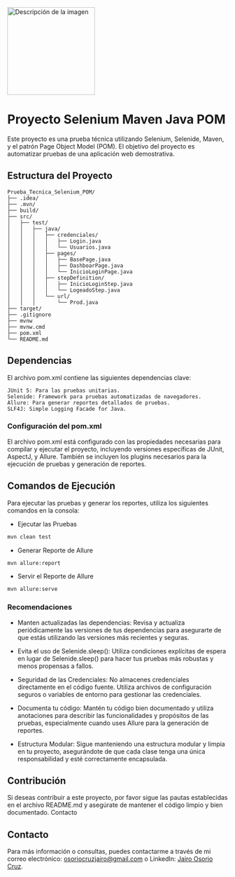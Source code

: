 <img src="imagen.png" alt="Descripción de la imagen" width="200"/>

# Proyecto Selenium Maven Java POM

Este proyecto es una prueba técnica utilizando Selenium, Selenide, Maven, y el patrón Page Object Model (POM). El objetivo del proyecto es automatizar pruebas de una aplicación web demostrativa.

## Estructura del Proyecto

```plaintext
Prueba_Tecnica_Selenium_POM/
├── .idea/
├── .mvn/
├── build/
├── src/
│   ├── test/
│   │   ├── java/
│   │   │   ├── credenciales/
│   │   │   │   ├── Login.java
│   │   │   │   └── Usuarios.java
│   │   │   ├── pages/
│   │   │   │   ├── BasePage.java
│   │   │   │   ├── DashboarPage.java
│   │   │   │   └── InicioLoginPage.java
│   │   │   ├── stepDefinition/
│   │   │   │   ├── InicioLoginStep.java
│   │   │   │   └── LogeadoStep.java
│   │   │   └── url/
│   │   │       └── Prod.java
├── target/
├── .gitignore
├── mvnw
├── mvnw.cmd
├── pom.xml
└── README.md
```

## Dependencias

El archivo pom.xml contiene las siguientes dependencias clave:

    JUnit 5: Para las pruebas unitarias.
    Selenide: Framework para pruebas automatizadas de navegadores.
    Allure: Para generar reportes detallados de pruebas.
    SLF4J: Simple Logging Facade for Java.

### Configuración del pom.xml

El archivo pom.xml está configurado con las propiedades necesarias para compilar y ejecutar el proyecto, incluyendo versiones específicas de JUnit, AspectJ, y Allure. También se incluyen los plugins necesarios para la ejecución de pruebas y generación de reportes.


## Comandos de Ejecución

Para ejecutar las pruebas y generar los reportes, utiliza los siguientes comandos en la consola:

- Ejecutar las Pruebas
```bash
mvn clean test
```

- Generar Reporte de Allure
```bash
mvn allure:report
```

- Servir el Reporte de Allure
```bash
mvn allure:serve
```

### Recomendaciones

- Manten actualizadas las dependencias: Revisa y actualiza periódicamente las versiones de tus dependencias para asegurarte de que estás utilizando las versiones más recientes y seguras.

- Evita el uso de Selenide.sleep(): Utiliza condiciones explícitas de espera en lugar de Selenide.sleep() para hacer tus pruebas más robustas y menos propensas a fallos.

- Seguridad de las Credenciales: No almacenes credenciales directamente en el código fuente. Utiliza archivos de configuración seguros o variables de entorno para gestionar las credenciales.

- Documenta tu código: Mantén tu código bien documentado y utiliza anotaciones para describir las funcionalidades y propósitos de las pruebas, especialmente cuando uses Allure para la generación de reportes.

- Estructura Modular: Sigue manteniendo una estructura modular y limpia en tu proyecto, asegurándote de que cada clase tenga una única responsabilidad y esté correctamente encapsulada.

## Contribución

Si deseas contribuir a este proyecto, por favor sigue las pautas establecidas en el archivo README.md y asegúrate de mantener el código limpio y bien documentado.
Contacto

## Contacto

Para más información o consultas, puedes contactarme a través de mi correo electrónico: [osoriocruzjairo@gmail.com](mailto:osoriocruzjairo@gmail.com) o LinkedIn: [Jairo Osorio Cruz](https://www.linkedin.com/in/jairo-osorio-c-8461061b3/).
